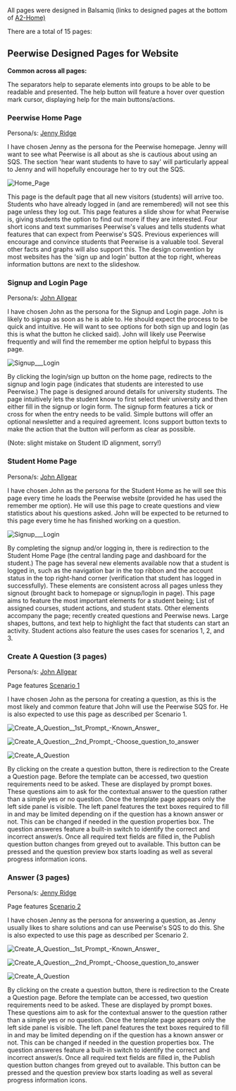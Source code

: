 All pages were designed in Balsamiq (links to designed pages at the bottom of [A2-Home)](https://gitlab.ecs.vuw.ac.nz/andrewelli/swen-303/-/wikis/Assignment-2-Home)

There are a total of 15 pages:

## Peerwise Designed Pages for Website

**Common across all pages:**

The separators help to separate elements into groups to be able to be readable and presented. The help button will feature a hover over question mark cursor, displaying help for the main buttons/actions.

### Peerwise Home Page

Persona/s: [Jenny Ridge](https://gitlab.ecs.vuw.ac.nz/andrewelli/swen-303/-/wikis/Personas/Jenny-Ridge)

I have chosen Jenny as the persona for the Peerwise homepage. Jenny will want to see what Peerwise is all about as she is cautious about using an SQS. The section 'hear want students to have to say' will particularly appeal to Jenny and will hopefully encourage her to try out the SQS.

![Home_Page](uploads/495900d0b4fb0eb308e8b22091e70ee2/Home_Page.png)

This page is the default page that all new visitors (students) will arrive too. Students who have already logged in (and are remembered) will not see this page unless they log out. This page features a slide show for what Peerwise is, giving students the option to find out more if they are interested. Four short icons and text summarises Peerwise's values and tells students what features that can expect from Peerwise's SQS. Previous experiences will encourage and convince students that Peerwise is a valuable tool. Several other facts and graphs will also support this. The design convention by most websites has the 'sign up and login' button at the top right, whereas information buttons are next to the slideshow.

### Signup and Login Page

Persona/s: [John Allgear](https://gitlab.ecs.vuw.ac.nz/andrewelli/swen-303/-/wikis/Personas/John-Allgear)

I have chosen John as the persona for the Signup and Login page. John is likely to signup as soon as he is able to. He should expect the process to be quick and intuitive. He will want to see options for both sign up and login (as this is what the button he clicked said). John will likely use Peerwise frequently and will find the remember me option helpful to bypass this page.

![Signup___Login](uploads/937b1090b8b29638d35201a7b151ea15/Signup___Login.png) 

By clicking the login/sign up button on the home page, redirects to the signup and login page (indicates that students are interested to use Peerwise.) The page is designed around details for university students. The page intuitively lets the student know to first select their university and then either fill in the signup or login form. The signup form features a tick or cross for when the entry needs to be valid. Simple buttons will offer an optional newsletter and a required agreement. Icons support button texts to make the action that the button will perform as clear as possible. 

(Note: slight mistake on Student ID alignment, sorry!)    

### Student Home Page

Persona/s: [John Allgear](https://gitlab.ecs.vuw.ac.nz/andrewelli/swen-303/-/wikis/Personas/John-Allgear)

I have chosen John as the persona for the Student Home as he will see this page every time he loads the Peerwise website (provided he has used the remember me option). He will use this page to create questions and view statistics about his questions asked. John will be expected to be returned to this page every time he has finished working on a question. 

![Signup___Login](uploads/937b1090b8b29638d35201a7b151ea15/Signup___Login.png) 

By completing the signup and/or logging in, there is redirection to the Student Home Page (the central landing page and dashboard for the student.) The page has several new elements available now that a student is logged in, such as the navigation bar in the top ribbon and the account status in the top right-hand corner (verification that student has logged in successfully). These elements are consistent across all pages unless they signout (brought back to homepage or signup/login in page). This page aims to feature the most important elements for a student being; List of assigned courses, student actions, and student stats. Other elements accompany the page; recently created questions and Peerwise news. Large shapes, buttons, and text help to highlight the fact that students can start an activity. Student actions also feature the uses cases for scenarios 1, 2, and 3. 

### Create A Question (3 pages)

Persona/s: [John Allgear](https://gitlab.ecs.vuw.ac.nz/andrewelli/swen-303/-/wikis/Personas/John-Allgear)

Page features [Scenario 1](https://gitlab.ecs.vuw.ac.nz/andrewelli/swen-303/-/wikis/Scenarios/Scenario-1)

I have chosen John as the persona for creating a question, as this is the most likely and common feature that John will use the Peerwise SQS for. He is also expected to use this page as described per Scenario 1.

![Create_A_Question__1st_Prompt_-Known_Answer_](uploads/b9b91dc1979752307f07d123f1c09d50/Create_A_Question__1st_Prompt_-Known_Answer_.png)

![Create_A_Question__2nd_Prompt_-_Choose_question_to_answer_](uploads/b80a43e213658d28265ad8803e5c1e18/Create_A_Question__2nd_Prompt_-_Choose_question_to_answer_.png)

![Create_A_Question](uploads/12bf5a2aff1b4a1b4ef9b6e7cde7e635/Create_A_Question.png)

By clicking on the create a question button, there is redirection to the Create a Question page. Before the template can be accessed, two question requirements need to be asked. These are displayed by prompt boxes. These questions aim to ask for the contextual answer to the question rather than a simple yes or no question. Once the template page appears only the left side panel is visible. The left panel features the text boxes required to fill in and may be limited depending on if the question has a known answer or not. This can be changed if needed in the question properties box. The question answeres feature a built-in switch to identify the correct and incorrect answer/s. Once all required text fields are filled in, the Publish question button changes from greyed out to available. This button can be pressed and the question preview box starts loading as well as several progress information icons. 

### Answer (3 pages)

Persona/s: [Jenny Ridge](https://gitlab.ecs.vuw.ac.nz/andrewelli/swen-303/-/wikis/Personas/Jenny-Ridge)

Page features [Scenario 2](https://gitlab.ecs.vuw.ac.nz/andrewelli/swen-303/-/wikis/Scenarios/Scenario-2)

I have chosen Jenny as the persona for answering a question, as Jenny usually likes to share solutions and can use Peerwise's SQS to do this. She is also expected to use this page as described per Scenario 2.

![Create_A_Question__1st_Prompt_-Known_Answer_](uploads/b9b91dc1979752307f07d123f1c09d50/Create_A_Question__1st_Prompt_-Known_Answer_.png)

![Create_A_Question__2nd_Prompt_-_Choose_question_to_answer_](uploads/b80a43e213658d28265ad8803e5c1e18/Create_A_Question__2nd_Prompt_-_Choose_question_to_answer_.png)

![Create_A_Question](uploads/12bf5a2aff1b4a1b4ef9b6e7cde7e635/Create_A_Question.png)

By clicking on the create a question button, there is redirection to the Create a Question page. Before the template can be accessed, two question requirements need to be asked. These are displayed by prompt boxes. These questions aim to ask for the contextual answer to the question rather than a simple yes or no question. Once the template page appears only the left side panel is visible. The left panel features the text boxes required to fill in and may be limited depending on if the question has a known answer or not. This can be changed if needed in the question properties box. The question answeres feature a built-in switch to identify the correct and incorrect answer/s. Once all required text fields are filled in, the Publish question button changes from greyed out to available. This button can be pressed and the question preview box starts loading as well as several progress information icons. 
